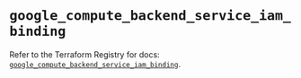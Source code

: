 # `google_compute_backend_service_iam_binding`

Refer to the Terraform Registry for docs: [`google_compute_backend_service_iam_binding`](https://registry.terraform.io/providers/hashicorp/google-beta/5.40.0/docs/resources/google_compute_backend_service_iam_binding).
